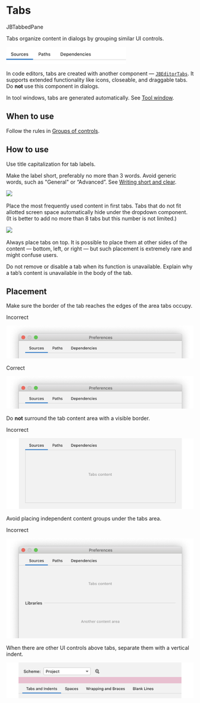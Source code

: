 <!-- Copyright 2000-2024 JetBrains s.r.o. and contributors. Use of this source code is governed by the Apache 2.0 license. -->

# Tabs

<tldr>JBTabbedPane</tldr>

Tabs organize content in dialogs by grouping similar UI controls.

![](../../../images/ui/tabs/01_example.png)

In code editors, tabs are created with another component — [`JBEditorTabs`](%gh-ic%/platform/platform-api/src/com/intellij/ui/tabs/impl/JBEditorTabs.java). It supports extended functionality like icons, closeable, and draggable tabs. Do **not** use this component in dialogs.

In tool windows, tabs are generated automatically. See [Tool window](tool_window.md).


## When to use

Follow the rules in [Groups of controls](groups_of_controls.md).


## How to use

Use title capitalization for tab labels.

Make the label short, preferably no more than 3 words. Avoid generic words, such as "General" or “Advanced”. See [Writing short and clear](writing_short.md).

![](02_naming.png)

Place the most frequently used content in first tabs. Tabs that do not fit allotted screen space automatically hide under the dropdown component. (It is better to add no more than 8 tabs but this number is not limited.)

![](03_hidden_tabs.png)

Always place tabs on top. It is possible to place them at other sides of the content — bottom, left, or right — but such placement is extremely rare and might confuse users.

Do not remove or disable a tab when its function is unavailable. Explain why a tab’s content is unavailable in the body of the tab.


## Placement

Make sure the border of the tab reaches the edges of the area tabs occupy.

<p> Incorrect </p>

<img src="../../../images/ui/tabs/04_layout_border_incorrect.png" />

<p> Correct </p>

<img src="../../../images/ui/tabs/04_layout_border_correct.png" />

Do **not** surround the tab content area with a visible border.

<p> Incorrect </p>

<img src="../../../images/ui/tabs/05_bordered.png" />

Avoid placing independent content groups under the tabs area.

<p> Incorrect </p>

<img src="../../../images/ui/tabs/06_layout_content_under.png"/>

When there are other UI controls above tabs, separate them with a vertical indent.

<img src="../../../images/ui/tabs/07_inset.png" />

